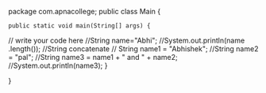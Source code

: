 package com.apnacollege;
public class Main {

    public static void main(String[] args) {
   // write your code here
        //String name="Abhi";
        //System.out.println(name .length());
        //String concatenate
       // String name1 = "Abhishek";
        //String name2 = "pal";
        //String name3 = name1 + " and " + name2;
        //System.out.println(name3);
    }

}
